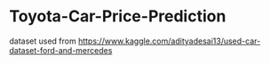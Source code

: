 # Toyota-Car-Price-Prediction
dataset used from https://www.kaggle.com/adityadesai13/used-car-dataset-ford-and-mercedes
